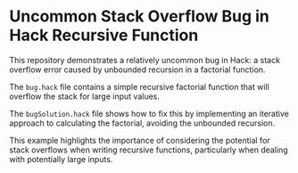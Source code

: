 # Uncommon Stack Overflow Bug in Hack Recursive Function

This repository demonstrates a relatively uncommon bug in Hack: a stack overflow error caused by unbounded recursion in a factorial function.

The `bug.hack` file contains a simple recursive factorial function that will overflow the stack for large input values.

The `bugSolution.hack` file shows how to fix this by implementing an iterative approach to calculating the factorial, avoiding the unbounded recursion.

This example highlights the importance of considering the potential for stack overflows when writing recursive functions, particularly when dealing with potentially large inputs.
